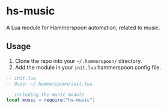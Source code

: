 # hs-music
A Lua module for Hammerspoon automation, related to music.

## Usage

1. Clone the repo into your `~/.hammerspoon/` directory.
2. Add the module in your `init.lua` hammerspoon config file.

```lua
-- init.lua 
-- @see: ~/.hammerspoon/init.lua

-- Including the music module
local music = require("hs-music")
```
